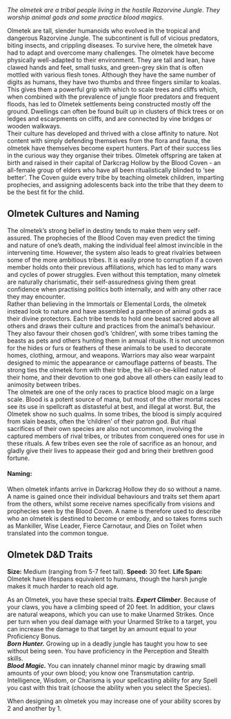 *The olmetek are a tribal people living in the hostile Razorvine Jungle. They worship animal gods and some practice blood magics.*  

Olmetek are tall, slender humanoids who evolved in the tropical and dangerous Razorvine Jungle. The subcontinent is full of vicious predators, biting insects, and crippling diseases. To survive here, the olmetek have had to adapt and overcome many challenges. The olmetek have become physically well-adapted to their environment. They are tall and lean, have clawed hands and feet, small tusks, and green-grey skin that is often mottled with various flesh tones. Although they have the same number of digits as humans, they have two thumbs and three fingers similar to koalas. This gives them a powerful grip with which to scale trees and cliffs which, when combined with the prevalence of jungle floor predators and frequent floods, has led to Olmetek settlements being constructed mostly off the ground. Dwellings can often be found built up in clusters of thick trees or on ledges and escarpments on cliffs, and are connected by vine bridges or wooden walkways.  
Their culture has developed and thrived with a close affinity to nature. Not content with simply defending themselves from the flora and fauna, the olmetek have themselves become expert hunters. Part of their success lies in the curious way they organise their tribes. Olmetek offspring are taken at birth and raised in their capital of Darkcrag Hollow by the Blood Coven - an all-female group of elders who have all been ritualistically blinded to ‘see better’. The Coven guide every tribe by teaching olmetek children, imparting prophecies, and assigning adolescents back into the tribe that they deem to be the best fit for the child.
## Olmetek Cultures and Naming
The olmetek’s strong belief in destiny tends to make them very self-assured. The prophecies of the Blood Coven may even predict the timing and nature of one’s death, making the individual feel almost invincible in the intervening time. However, the system also leads to great rivalries between some of the more ambitious tribes. It is easily prone to corruption if a coven member holds onto their previous affiliations, which has led to many wars and cycles of power struggles. Even without this temptation, many olmetek are naturally charismatic, their self-assuredness giving them great confidence when practising politics both internally, and with any other race they may encounter.  
Rather than believing in the Immortals or Elemental Lords, the olmetek instead look to nature and have assembled a pantheon of animal gods as their divine protectors. Each tribe tends to hold one beast sacred above all others and draws their culture and practices from the animal’s behaviour. They also favour their chosen god’s ‘children’, with some tribes taming the beasts as pets and others hunting them in annual rituals. It is not uncommon for the hides or furs or feathers of these animals to be used to decorate homes, clothing, armour, and weapons. Warriors may also wear warpaint designed to mimic the appearance or camouflage patterns of beasts. The strong ties the olmetek form with their tribe, the kill-or-be-killed nature of their home, and their devotion to one god above all others can easily lead to animosity between tribes.  
The olmetek are one of the only races to practice blood magic on a large scale. Blood is a potent source of mana, but most of the other mortal races see its use in spellcraft as distasteful at best, and illegal at worst. But, the Olmetek show no such qualms. In some tribes, the blood is simply acquired from slain beasts, often the ‘children’ of their patron god. But ritual sacrifices of their own species are also not uncommon, involving the captured members of rival tribes, or tributes from conquered ones for use in these rituals. A few tribes even see the role of sacrifice as an honour, and gladly give their lives to appease their god and bring their brethren good fortune.
#### Naming:
When olmetek infants arrive in Darkcrag Hollow they do so without a name. A name is gained once their individual behaviours and traits set them apart from the others, whilst some receive names specifically from visions and prophecies seen by the Blood Coven. A name is therefore used to describe who an olmetek is destined to become or embody, and so takes forms such as Mankiller, Wise Leader, Fierce Carnotaur, and Dies on Toilet when translated into the common tongue.
## Olmetek D&D Traits
**Size:** Medium (ranging from 5-7 feet tall).
**Speed:** 30 feet.
**Life Span:** Olmetek have lifespans equivalent to humans, though the harsh jungle makes it much harder to reach old age.

As an Olmetek, you have these special traits.
_**Expert Climber**_. Because of your claws, you have a climbing speed of 20 feet. In addition, your claws are natural weapons, which you can use to make Unarmed Strikes. Once per turn when you deal damage with your Unarmed Strike to a target, you can increase the damage to that target by an amount equal to your Proficiency Bonus.  
_**Born Hunter.**_ Growing up in a deadly jungle has taught you how to see without being seen. You have proficiency in the Perception and Stealth skills.  
_**Blood Magic.**_ You can innately channel minor magic by drawing small amounts of your own blood; you know one Transmutation cantrip. Intelligence, Wisdom, or Charisma is your spellcasting ability for any Spell you cast with this trait (choose the ability when you select the Species).

When designing an olmetek you may increase one of your ability scores by 2 and another by 1.